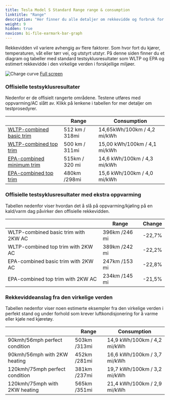 ```yaml
---
title: Tesla Model S Standard Range range & consumption
linktitle: "Range"
description: "Her finner du alle detaljer om rekkevidde og forbruk for Tesla Model S Standard Range."
weight: 9
hidden: true
navicon: bi-file-earmark-bar-graph
---
```

<!-- markdownlint-disable MD033 -->

Rekkevidden vil variere avhengig av flere faktorer. Som hvor fort du kjører, temperaturen, våt eller tørr vei, og utstyrt utstyr. På denne siden finner du et diagram og tabeller med standard testsyklusresultater som WLTP og EPA og estimert rekkevidde i den virkelige verden i forskjellige miljøer. 

<img class="img-fluid" alt="Charge curve" src="../range.svg"/>
<a href="../range.svg">Full screen</a>

### Offisielle testsyklusresultater

Nedenfor er de offisielt rangerte områdene. Testene utføres med oppvarming/AC slått av. Klikk på lenkene i tabellen for mer detaljer om testprosedyrer. 

<table class="table">
<thead>
<tr><th></th><th>  Range </th><th>Consumption </th></tr>
<tbody>
<tr><td><a href="../../../../../guides/understandingrange/wltp/">WLTP-combined basic trim</a></td><td> 512 km / 318mi </td><td>14,65kWh/100km / 4,2 mi/kWh </td></tr> 
<tr><td><a href="../../../../../guides/understandingrange/wltp/">WLTP-combined top trim</a></td><td> 500 km / 311mi </td><td> 15,00 kWh/100km / 4,1 mi/kWh </td></tr>  
<tr><td><a href="../../../../../guides/understandingrange/epa/">EPA-combined minimum trim</a></td><td>515km / 320 mi</td><td> 14,6 kWh/100km / 4,3 mi/kWh </td></tr> 
<tr><td><a href="../../../../../guides/understandingrange/epa/">EPA-combined top trim </a></td><td>480km /298mi</td><td> 15,6 kWh/100km / 4,0 mi/kWh  </td></tr> 
</tbody></table>

### Offisielle testsyklusresultater med ekstra oppvarming

Tabellen nedenfor viser hvordan det å slå på oppvarming/kjøling på en kald/varm dag påvirker den offisielle rekkevidden. 

<table class="table">
<thead>
<tr><th></th><th>  Range </th><th>Change </th></tr>
<tbody>
<tr><td> WLTP-combined basic trim with 2KW AC </td><td> 396km /246 mi </td><td> -22,7%</td></tr>
<tr><td>  WLTP-combined top trim with 2KW AC </td><td> 389km /242 mi </td><td>-22,2%</td></tr>
<tr><td>  EPA-combined basic trim with 2KW AC </td><td> 247km /153 mi </td><td> -22,8%</td></tr>
<tr><td>  EPA-combined top trim with 2KW AC </td><td> 234km /145 mi </td><td> -21,5%</td></tr>
</tbody></table>

### Rekkeviddeanslag fra den virkelige verden

Tabellen nedenfor viser noen estimerte eksempler fra den virkelige verden i perfekt stand og under forhold som krever luftkondisjonering for å varme eller kjøle ned kjøretøy. 

<table class="table">
<thead>
<tr><th></th><th>  Range </th><th>Consumption </th></tr>
<tbody>
<tr><td> 90kmh/56mph perfect condition </td><td> 503km /313mi</td><td> 14,9 kWh/100km / 4,2 mi/kWh </td></tr>
<tr><td> 90kmh/56mph with 2KW heating </td><td> 452km /281mi</td><td> 16,6 kWh/100km / 3,7 mi/kWh </td></tr
<tr><td> 120kmh/75mph perfect condition </td><td> 381km /237mi</td><td> 19,7 kWh/100km / 3,2 mi/kWh </td></tr>
<tr><td> 120kmh/75mph with 2KW heating </td><td> 565km /351mi</td><td> 21,4 kWh/100km / 2,9 mi/kWh </td></tr
</tbody></table>
